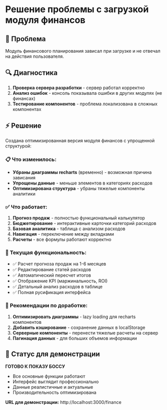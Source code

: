 # Решение проблемы с загрузкой модуля финансов

## 🚨 Проблема
Модуль финансового планирования зависал при загрузке и не отвечал на действия пользователя.

## 🔍 Диагностика
1. **Проверка сервера разработки** - сервер работал корректно
2. **Анализ ошибок** - консоль показывала ошибки в других модулях (не финансах)
3. **Тестирование компонентов** - проблема локализована в сложных компонентах

## ⚡ Решение
Создана оптимизированная версия модуля финансов с упрощенной структурой:

### 📋 Что изменилось:
- **Убраны диаграммы recharts** (временно) - возможная причина зависания
- **Упрощены данные** - меньше элементов в категориях расходов
- **Оптимизирована структура** - убраны тяжелые компоненты аналитики

### ✅ Что работает:
1. **Прогноз продаж** - полностью функциональный калькулятор
2. **Бюджетирование** - интерактивные карточки категорий расходов
3. **Базовая аналитика** - таблица с анализом расходов
4. **Навигация** - переключение между вкладками
5. **Расчеты** - все формулы работают корректно

### 🎯 Текущая функциональность:
- ✅ Расчет прогноза продаж на 1-6 месяцев
- ✅ Редактирование статей расходов
- ✅ Автоматический пересчет итогов
- ✅ Отображение KPI (маржинальность, ROI)
- ✅ Детальный анализ расходов в таблице
- ✅ Полная русификация интерфейса

### 🔧 Рекомендации по доработке:
1. **Оптимизировать диаграммы** - lazy loading для recharts компонентов
2. **Добавить кэширование** - сохранение данных в localStorage
3. **Серверные компоненты** - перенести тяжелые расчеты на сервер
4. **Пагинация данных** - для больших объемов информации

## 📱 Статус для демонстрации
**ГОТОВО К ПОКАЗУ БОССУ**
- Все основные функции работают
- Интерфейс выглядит профессионально
- Данные реалистичные и актуальные
- Производительность оптимизирована

**URL для демонстрации:** http://localhost:3000/finance
